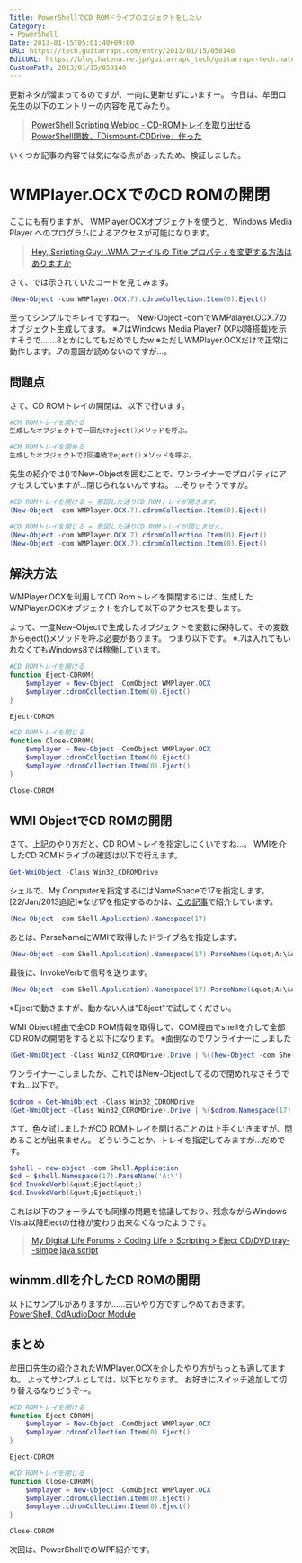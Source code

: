 ```yaml
---
Title: PowerShellでCD ROMドライブのエジェクトをしたい
Category:
- PowerShell
Date: 2013-01-15T05:01:40+09:00
URL: https://tech.guitarrapc.com/entry/2013/01/15/050140
EditURL: https://blog.hatena.ne.jp/guitarrapc_tech/guitarrapc-tech.hatenablog.com/atom/entry/11696248318757675346
CustomPath: 2013/01/15/050140
---
```


更新ネタが溜まってるのですが、一向に更新せずにいますー。
今日は、牟田口先生の以下のエントリーの内容を見てみたり。

<blockquote><a href="http://winscript.jp/powershell/258" target="_blank">PowerShell Scripting Weblog - CD-ROMトレイを取り出せるPowerShell関数、「Dismount-CDDrive」作った</a></blockquote>

いくつか記事の内容では気になる点があったため、検証しました。



# WMPlayer.OCXでのCD ROMの開閉
ここにも有りますが、
WMPlayer.OCXオブジェクトを使うと、Windows Media Player へのプログラムによるアクセスが可能になります。

<blockquote><a href="http://gallery.technet.microsoft.com/scriptcenter/87f67063-f474-46a0-8616-9a76e6e8dbcd" target="_blank">Hey, Scripting Guy! .WMA ファイルの Title プロパティを変更する方法はあり​ますか</a></blockquote>

さて、では示されていたコードを見てみます。
```ps1
(New-Object -com WMPlayer.OCX.7).cdromCollection.Item(0).Eject()
```

至ってシンプルでキレイですねー。
New-Object -comでWMPalayer.OCX.7のオブジェクト生成してます。
※.7はWindows Media Player7 (XP以降搭載)を示すそうで…….8とかにしてもだめでしたw
※ただしWMPlayer.OCXだけで正常に動作します。.7の意図が読めないのですが…。

## 問題点
さて、CD ROMトレイの開閉は、以下で行います。
```ps1
#CM ROMトレイを開ける
生成したオブジェクトで一回だけeject()メソッドを呼ぶ。

#CM ROMトレイを閉める
生成したオブジェクトで2回連続でeject()メソッドを呼ぶ。
```


先生の紹介では()でNew-Objectを囲むことで、ワンライナーでプロパティにアクセスしていますが…閉じられないんですね。
…そりゃそうですが。
```ps1
#CD ROMトレイを開ける = 意図した通りCD ROMトレイが開きます。
(New-Object -com WMPlayer.OCX.7).cdromCollection.Item(0).Eject()
```


```ps1
#CD ROMトレイを閉じる = 意図した通りCD ROMトレイが閉じません。
(New-Object -com WMPlayer.OCX.7).cdromCollection.Item(0).Eject()
(New-Object -com WMPlayer.OCX.7).cdromCollection.Item(0).Eject()
```


## 解決方法
WMPlayer.OCXを利用してCD Romトレイを開閉するには、生成したWMPlayer.OCXオブジェクトを介して以下のアクセスを要します。

よって、一度New-Objectで生成したオブジェクトを変数に保持して、その変数からeject()メソッドを呼ぶ必要があります。
つまり以下です。
※.7は入れてもいれなくてもWindows8では稼働しています。
```ps1
#CD ROMトレイを開ける
function Eject-CDROM{
    $wmplayer = New-Object -ComObject WMPlayer.OCX
    $wmplayer.cdromCollection.Item(0).Eject()
}

Eject-CDROM
```


```ps1
#CD ROMトレイを閉じる
function Close-CDROM{
    $wmplayer = New-Object -ComObject WMPlayer.OCX
    $wmplayer.cdromCollection.Item(0).Eject()
    $wmplayer.cdromCollection.Item(0).Eject()
}

Close-CDROM
```



## WMI ObjectでCD ROMの開閉
さて、上記のやり方だと、CD ROMトレイを指定しにくいですね…。
WMIを介したCD ROMドライブの確認は以下で行えます。
```ps1
Get-WmiObject -Class Win32_CDROMDrive
```

シェルで、My Computerを指定するにはNameSpaceで17を指定します。
[22/Jan/2013追記]※なぜ17を指定するのかは、<a href="http://wp.me/p2SHCh-c8" target="_blank">この記事</a>で紹介しています。
```ps1
(New-Object -com Shell.Application).Namespace(17)
```

あとは、ParseNameにWMIで取得したドライブ名を指定します。
```ps1
(New-Object -com Shell.Application).Namespace(17).ParseName(&quot;A:\&quot;)
```

最後に、InvokeVerbで信号を送ります。
```ps1
(New-Object -com Shell.Application).Namespace(17).ParseName(&quot;A:\&quot;).InvokeVerb(&quot;Eject&quot;)
```

※Ejectで動きますが、動かない人は"E&amp;ject"で試してください。

WMI Object経由で全CD ROM情報を取得して、COM経由でshellを介して全部CD ROMの開閉をすると以下になります。
※面倒なのでワンライナーにしました
```ps1
(Get-WmiObject -Class Win32_CDROMDrive).Drive | %{(New-Object -com Shell.Application).Namespace(17).ParseName($_).InvokeVerb(&quot;Eject&quot;)}
```

ワンライナーにしましたが、これではNew-Objectしてるので閉めれなさそうですね…以下で。
```ps1
$cdrom = Get-WmiObject -Class Win32_CDROMDrive
(Get-WmiObject -Class Win32_CDROMDrive).Drive | %{$cdrom.Namespace(17).ParseName($_).InvokeVerb(&quot;Eject&quot;)}
```

さて、色々試しましたがCD ROMトレイを開けることのは上手くいきますが、閉めることが出来ません。
どういうことか、トレイを指定してみますが…だめです。
```ps1
$shell = new-object -com Shell.Application
$cd = $shell.Namespace(17).ParseName('A:\')
$cd.InvokeVerb(&quot;Eject&quot;)
$cd.InvokeVerb(&quot;Eject&quot;)
```

これは以下のフォーラムでも同様の問題を協議しており、残念ながらWindows Vista以降Ejectの仕様が変わり出来なくなったようです。

<blockquote><a href="http://forums.mydigitallife.info/archive/index.php/t-26837.html?s=6ad5eef53413628152f419f4f876d626" target="_blank">My Digital Life Forums &gt; Coding Life &gt; Scripting &gt; Eject CD/DVD tray--simpe java script</a></blockquote>

## winmm.dllを介したCD ROMの開閉
以下にサンプルがありますが……古いやり方ですしやめておきます。
<a href="http://thepowershellguy.com/blogs/posh/archive/2008/08/04/powershell.aspx" target="_blank">PowerShell, CdAudioDoor Module</a>


## まとめ
牟田口先生の紹介されたWMPlayer.OCXを介したやり方がもっとも適してますね。
よってサンプルとしては、以下となります。
お好きにスイッチ追加して切り替えるなりどうぞ～。
```ps1
#CD ROMトレイを開ける
function Eject-CDROM{
    $wmplayer = New-Object -ComObject WMPlayer.OCX
    $wmplayer.cdromCollection.Item(0).Eject()
}

Eject-CDROM
```


```ps1
#CD ROMトレイを閉じる
function Close-CDROM{
    $wmplayer = New-Object -ComObject WMPlayer.OCX
    $wmplayer.cdromCollection.Item(0).Eject()
    $wmplayer.cdromCollection.Item(0).Eject()
}

Close-CDROM
```


次回は、PowerShellでのWPF紹介です。
